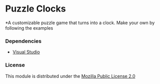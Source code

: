 
# Puzzle Clocks
*A customizable puzzle game that turns into a clock. Make your own by following the examples

### Dependencies

- [Visual Studio](https://www.visualstudio.com/en-us/downloads/download-visual-studio-vs.aspx)

### License

This module is distributed under the [Mozilla Public License 2.0](https://www.mozilla.org/en-US/MPL/2.0/)